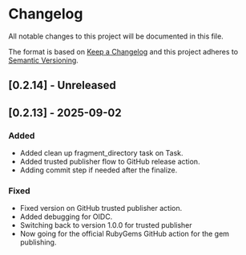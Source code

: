 # Changelog

All notable changes to this project will be documented in this file.

The format is based on [Keep a Changelog](http://keepachangelog.com/)
and this project adheres to [Semantic Versioning](http://semver.org/).

## [0.2.14] - Unreleased

## [0.2.13] - 2025-09-02

### Added

- Added clean up fragment_directory task on Task.
- Added trusted publisher flow to GitHub release action.
- Adding commit step if needed after the finalize.

### Fixed

- Fixed version on GitHub trusted publisher action.
- Added debugging for OIDC.
- Switching back to version 1.0.0 for trusted publisher
- Now going for the official RubyGems GitHub action for the gem publishing.
